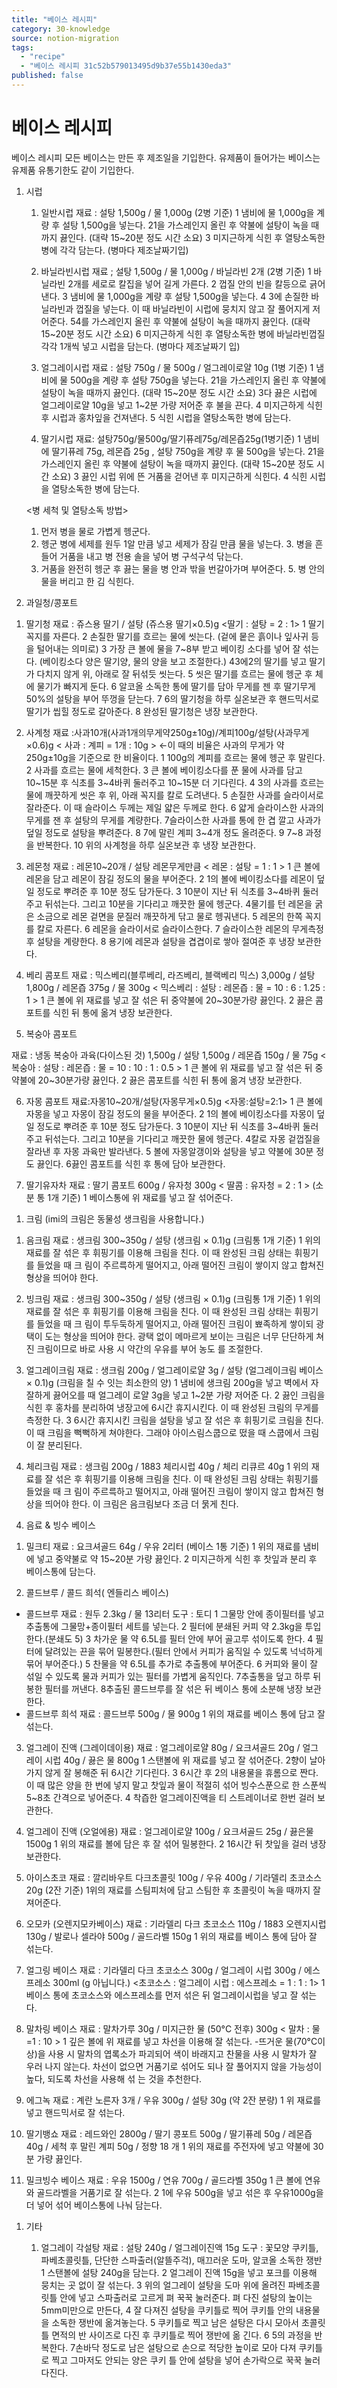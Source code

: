 ```yaml
---
title: "베이스 레시피"
category: 30-knowledge
source: notion-migration
tags:
  - "recipe"
  - "베이스 레시피 31c52b579013495d9b37e55b1430eda3"
published: false
---
```


# 베이스 레시피

[]()

베이스 레시피
모든 베이스는 만든 후 제조일을 기입한다. 유제품이 들어가는 베이스는 유제품 유통기한도 같이 기입한다.

1. 시럽

   1. 일반시럽
      재료 : 설탕 1,500g / 물 1,000g (2병 기준)
      1 냄비에 물 1,000g을 계량 후 설탕 1,500g을 넣는다.
      21을 가스레인지 올린 후 약불에 설탕이 녹을 때까지 끓인다. (대략 15~20분 정도 시간 소요) 3 미지근하게 식힌 후 열탕소독한 병에 각각 담는다. (병마다 제조날짜기입)

   2. 바닐라빈시럽
      재료 ; 설탕 1,500g / 물 1,000g / 바닐라빈 2개 (2병 기준)
      1 바닐라빈 2개를 세로로 칼집을 넣어 길게 가른다.
      2 껍질 안의 빈을 칼등으로 긁어낸다.
      3 냄비에 물 1,000g을 계량 후 설탕 1,500g을 넣는다.
      4 3에 손질한 바닐라빈과 껍질을 넣는다. 이 때 바닐라빈이 시럽에 뭉치지 않고 잘 풀어지게 저어준다. 54를 가스레인지 올린 후 약불에 설탕이 녹을 때까지 끓인다. (대략 15~20분 정도 시간 소요)
      6 미지근하게 식힌 후 열탕소독한 병에 바닐라빈껍질 각각 1개씩 넣고 시럽을 담는다. (병마다 제조날짜기
      입)

   3. 얼그레이시럽
      재료 : 설탕 750g / 물 500g / 얼그레이로얄 10g (1병 기준)
      1 냄비에 물 500g을 계량 후 설탕 750g을 넣는다.
      21을 가스레인지 올린 후 약불에 설탕이 녹을 때까지 끓인다. (대략 15~20분 정도 시간 소요) 3다 끓은 시럽에 얼그레이로얄 10g을 넣고 1~2분 가량 저어준 후 불을 끈다.
      4 미지근하게 식힌 후 시럽과 홍차잎을 건져낸다.
      5 식힌 시럽을 열탕소독한 병에 담는다.

   4. 딸기시럽
      재료: 설탕750g/물500g/딸기퓨레75g/레몬즙25g(1병기준)
      1 냄비에 딸기퓨레 75g, 레몬즙 25g , 설탕 750g을 계량 후 물 500g을 넣는다.
      21을 가스레인지 올린 후 약불에 설탕이 녹을 때까지 끓인다. (대략 15~20분 정도 시간 소요) 3 끓인 시럽 위에 뜬 거품을 걷어낸 후 미지근하게 식힌다.
      4 식힌 시럽을 열탕소독한 병에 담는다.

   <병 세척 및 열탕소독 방법>

   1. 먼저 병을 물로 가볍게 헹군다.
   2. 헹군 병에 세제를 원두 1알 만큼 넣고 세제가 잠길 만큼 물을 넣는다. 3. 병을 흔들어 거품을 내고 병 전용 솔을 넣어 병 구석구석 닦는다.
   3. 거품을 완전히 헹군 후 끓는 물을 병 안과 밖을 번갈아가며 부어준다. 5. 병 안의 물을 버리고 한 김 식힌다.

2. 과일청/콩포트

1) 딸기청
   재료 : 쥬스용 딸기 / 설탕 (쥬스용 딸기×0.5)g <딸기 : 설탕 = 2 : 1>
   1 딸기 꼭지를 자른다.
   2 손질한 딸기를 흐르는 물에 씻는다. (겉에 뭍은 흙이나 잎사귀 등을 털어내는 의미로) 3 가장 큰 볼에 물을 7~8부 받고 베이킹 소다를 넣어 잘 섞는다.
   (베이킹소다 양은 딸기양, 물의 양을 보고 조절한다.)
   43에2의 딸기를 넣고 딸기가 다치지 않게 위, 아래로 잘 뒤섞듯 씻는다.
   5 씻은 딸기를 흐르는 물에 헹군 후 체에 물기가 빠지게 둔다.
   6 알코올 소독한 통에 딸기를 담아 무게를 젠 후 딸기무게 50%의 설탕을 부어 뚜껑을 닫는다. 7 6의 딸기청을 하루 실온보관 후 핸드믹서로 딸기가 씹힐 정도로 갈아준다.
   8 완성된 딸기청은 냉장 보관한다.

2) 사계청
   재료 :사과10개(사과1개의무게약250g±10g)/계피100g/설탕(사과무게×0.6)g
   < 사과 : 계피 = 1개 : 10g > ←이 때의 비율은 사과의 무게가 약 250g±10g을 기준으로 한 비율이다.
   1 100g의 계피를 흐르는 물에 헹군 후 말린다.
   2 사과를 흐르는 물에 세척한다.
   3 큰 볼에 베이킹소다를 푼 물에 사과를 담고 10~15분 후 식초를 3~4바퀴 둘러주고 10~15분 더 기다린다. 4 3의 사과를 흐르는 물에 깨끗하게 씻은 후 위, 아래 꼭지를 칼로 도려낸다.
   5 손질한 사과를 슬라이서로 잘라준다. 이 때 슬라이스 두께는 제일 얇은 두께로 한다.
   6 얇게 슬라이스한 사과의 무게를 잰 후 설탕의 무게를 계량한다.
   7슬라이스한 사과를 통에 한 겹 깔고 사과가 덮일 정도로 설탕을 뿌려준다.
   8 7에 말린 계피 3~4개 정도 올려준다.
   9 7~8 과정을 반복한다.
   10 위의 사계청을 하루 실온보관 후 냉장 보관한다.

3) 레몬청
   재료 : 레몬10~20개 / 설탕 레몬무게만큼 < 레몬 : 설탕 = 1 : 1 >
   1 큰 볼에 레몬을 담고 레몬이 잠길 정도의 물을 부어준다.
   2 1의 볼에 베이킹소다를 레몬이 덮일 정도로 뿌려준 후 10분 정도 담가둔다.
   3 10분이 지난 뒤 식초를 3~4바퀴 둘러주고 뒤섞는다. 그리고 10분을 기다리고 깨끗한 물에 헹군다. 4물기를 턴 레몬을 굵은 소금으로 레몬 겉면을 문질러 깨끗하게 닦고 물로 헹궈낸다.
   5 레몬의 한쪽 꼭지를 칼로 자른다.
   6 레몬을 슬라이서로 슬라이스한다.
   7 슬라이스한 레몬의 무게측정 후 설탕을 계량한다.
   8 용기에 레몬과 설탕을 겹겹이로 쌓아 절여준 후 냉장 보관한다.

4) 베리 콤포트
   재료 : 믹스베리(블루베리, 라즈베리, 블랙베리 믹스) 3,000g / 설탕 1,800g / 레몬즙 375g / 물 300g
   < 믹스베리 : 설탕 : 레몬즙 : 물 = 10 : 6 : 1.25 : 1 >
   1 큰 볼에 위 재료를 넣고 잘 섞은 뒤 중약불에 20~30분가량 끓인다. 2 끓은 콤포트를 식힌 뒤 통에 옮겨 냉장 보관한다.

5) 복숭아 콤포트

재료 : 냉동 복숭아 과육(다이스된 것) 1,500g / 설탕 1,500g / 레몬즙 150g / 물 75g < 복숭아 : 설탕 : 레몬즙 : 물 = 10 : 10 : 1 : 0.5 >
1 큰 볼에 위 재료를 넣고 잘 섞은 뒤 중약불에 20~30분가량 끓인다. 2 끓은 콤포트를 식힌 뒤 통에 옮겨 냉장 보관한다.

6. 자몽 콤포트
   재료:자몽10~20개/설탕(자몽무게×0.5)g <자몽:설탕=2:1>
   1 큰 볼에 자몽을 넣고 자몽이 잠길 정도의 물을 부어준다.
   2 1의 볼에 베이킹소다를 자몽이 덮일 정도로 뿌려준 후 10분 정도 담가둔다.
   3 10분이 지난 뒤 식초를 3~4바퀴 둘러주고 뒤섞는다. 그리고 10분을 기다리고 깨끗한 물에 헹군다. 4칼로 자몽 겉껍질을 잘라낸 후 자몽 과육만 발라낸다.
   5 볼에 자몽알갱이와 설탕을 넣고 약불에 30분 정도 끓인다.
   6끓인 콤포트를 식힌 후 통에 담아 보관한다.

7. 딸기유자차
   재료 : 딸기 콤포트 600g / 유자청 300g < 딸콤 : 유자청 = 2 : 1 > (소분 통 1개 기준) 1 베이스통에 위 재료를 넣고 잘 섞어준다.

1) 크림 (imi의 크림은 동물성 생크림을 사용합니다.)

1. 음크림
   재료 : 생크림 300~350g / 설탕 (생크림 × 0.1)g (크림통 1개 기준)
   1 위의 재료를 잘 섞은 후 휘핑기를 이용해 크림을 친다. 이 때 완성된 크림 상태는 휘핑기를 들었을 때 크 림이
   주르륵하게 떨어지고, 아래 떨어진 크림이 쌓이지 않고 합쳐진 형상을 띄어야 한다.

2. 빙크림
   재료 : 생크림 300~350g / 설탕 (생크림 × 0.1)g (크림통 1개 기준)
   1 위의 재료를 잘 섞은 후 휘핑기를 이용해 크림을 친다. 이 때 완성된 크림 상태는 휘핑기를 들었을 때 크
   림이
   투두둑하게 떨어지고, 아래 떨어진 크림이 뾰족하게 쌓이되 광택이 도는 형상을 띄어야 한다.
   광택 없이 메마르게 보이는 크림은 너무 단단하게 쳐진 크림이므로 바로 사용 시 약간의 우유를 부어 농도
   를
   조절한다.

3. 얼그레이크림
   재료 : 생크림 200g / 얼그레이로얄 3g / 설탕 (얼그레이크림 베이스 × 0.1)g (크림을 칠 수 잇는 최소한의
   양)
   1 냄비에 생크림 200g을 넣고 벽에서 자잘하게 끓어오를 때 얼그레이 로얄 3g을 넣고 1~2분 가량 저어준
   다.
   2 끓인 크림을 식힌 후 홍차를 분리하여 냉장고에 6시간 휴지시킨다. 이 때 완성된 크림의 무게를 측정한
   다.
   3 6시간 휴지시킨 크림을 설탕을 넣고 잘 섞은 후 휘핑기로 크림을 친다. 이 때 크림을 뻑뻑하게 쳐야한다.
   그래야 아이스림스쿱으로 떴을 때 스쿱에서 크림이 잘 분리된다.

4. 체리크림
   재료 : 생크림 200g / 1883 체리시럽 40g / 체리 리큐르 40g
   1 위의 재료를 잘 섞은 후 휘핑기를 이용해 크림을 친다. 이 때 완성된 크림 상태는 휘핑기를 들었을 때 크 림이
   주르륵하고 떨어지고, 아래 떨어진 크림이 쌓이지 않고 합쳐진 형상을 띄어야 한다. 이 크림은 음크림보다 조금 더 묽게 친다.

4) 음료 & 빙수 베이스

1. 밀크티
   재료 : 요크셔골드 64g / 우유 2리터 (베이스 1통 기준)
   1 위의 재료를 냄비에 넣고 중약불로 약 15~20분 가량 끓인다. 2 미지근하게 식힌 후 찻잎과 분리 후 베이스통에 담는다.

2. 콜드브루 / 콜드 희석( 엔들리스 베이스)

* 콜드브루
  재료 : 원두 2.3kg / 물 13리터 도구 : 토디
  1 그물망 안에 종이필터를 넣고 추출통에 그물망+종이필터 세트를 넣는다. 2 필터에 분쇄된 커피 약 2.3kg을 투입한다.(분쇄도 5)
  3 차가운 물 약 6.5L를 필터 안에 부어 골고루 섞이도록 한다.
  4 필터에 달려있는 끈을 묶어 밀봉한다.(필터 안에서 커피가 움직일 수 있도록 넉넉하게 묶어 부어준다.) 5 찬물을 약 6.5L를 추가로 추출통에 부어준다.
  6 커피와 물이 잘 섞일 수 있도록 물과 커피가 있는 필터를 가볍게 움직인다.
  7추출통을 덮고 하루 뒤 봉한 필터를 꺼낸다.
  8추출된 콜드브루를 잘 섞은 뒤 베이스 통에 소분해 냉장 보관한다.
* 콜드브루 희석
  재료 : 콜드브루 500g / 물 900g
  1 위의 재료를 베이스 통에 담고 잘 섞는다.

3. 얼그레이 진액 (그레이데이용)
   재료 : 얼그레이로얄 80g / 요크셔골드 20g / 얼그레이 시럽 40g / 끓은 물 800g
   1 스탠볼에 위 재료를 넣고 잘 섞어준다.
   2향이 날아가지 않게 잘 봉해준 뒤 6시간 기다린다.
   3 6시간 후 2의 내용물을 휴롬으로 짠다. 이 때 많은 양을 한 번에 넣지 말고 찻잎과 물이 적절히 섞어
   빙수스푼으로 한 스푼씩 5~8초 간격으로 넣어준다.
   4 착즙한 얼그레이진액을 티 스트레이너로 한번 걸러 보관한다.

4. 얼그레이 진액 (오얼에용)
   재료 : 얼그레이로얄 100g / 요크셔골드 25g / 끓은물 1500g 1 위의 재료를 볼에 담은 후 잘 섞어 밀봉한다.
   2 16시간 뒤 찻잎을 걸러 냉장보관한다.

5. 아이스초코
   재료 : 깔리바우트 다크초콜릿 100g / 우유 400g / 기라델리 초코소스 20g (2잔 기준) 1위의 재료를 스팀피처에 담고 스팀한 후 초콜릿이 녹을 때까지 잘 져어준다.

6. 오모카 (오렌지모카베이스)
   재료 : 기라델리 다크 초코소스 110g / 1883 오렌지시럽 130g / 발로나 셀라야 500g / 골드라벨 150g 1 위의 재료를 베이스 통에 담아 잘 섞는다.

7. 얼그링 베이스
   재료 : 기라델리 다크 초코소스 300g / 얼그레이 시럽 300g / 에스프레소 300ml (g 아닙니다.)
   <초코소스 : 얼그레이 시럽 : 에스프레소 = 1 : 1 : 1>
   1 베이스 통에 초코소스와 에스프레소를 먼저 섞은 뒤 얼그레이시럽을 넣고 잘 섞는다.

8. 말차링 베이스
   재료 : 말차가루 30g / 미지근한 물 (50°C 전후) 300g < 말차 : 물 =1 : 10 > 1 깊은 볼에 위 재료를 넣고 차선을 이용해 잘 섞는다.
   -뜨거운 물(70°C이상)을 사용 시 말차의 엽록소가 파괴되어 색이 바래지고 찬물을 사용 시 말차가 잘 우러 나지
   않는다. 차선이 없으면 거품기로 섞어도 되나 잘 풀어지지 않을 가능성이 높다, 되도록 차선을 사용해 섞 는
   것을 추천한다.

9. 에그녹
   재료 : 계란 노른자 3개 / 우유 300g / 설탕 30g (약 2잔 분량) 1 위 재료를 넣고 핸드믹서로 잘 섞는다.

10. 딸기뱅쇼
    재료 : 레드와인 2800g / 딸기 콩포트 500g / 딸기퓨레 50g / 레몬즙 40g / 세척 후 말린 계피 50g / 정향 18
    개
    1 위의 재료를 주전자에 넣고 약불에 30분 가량 끓인다.

11. 밀크빙수 베이스
    재료 : 우유 1500g / 연유 700g / 골드라벨 350g
    1 큰 볼에 연유와 골드라벨을 거품기로 잘 섞는다.
    2 1에 우유 500g을 넣고 섞은 후 우유1000g을 더 넣어 섞어 베이스통에 나눠 담는다.

1) 기타

   1. 얼그레이 각설탕
      재료 : 설탕 240g / 얼그레이진액 15g
      도구 : 꽃모양 쿠키틀, 파베초콜릿틀, 단단한 스파출러(알뜰주걱), 매끄러운 도마, 알코올 소독한 쟁반
      1 스탠볼에 설탕 240g을 담는다.
      2 얼그레이 진액 15g을 넣고 포크를 이용해 뭉치는 곳 없이 잘 섞는다.
      3 위의 얼그레이 설탕을 도마 위에 올려진 파베초콜릿틀 안에 넣고 스파출러로 고르게 펴 꾹꾹 눌러준다.
      펴 다진 설탕의 높이는 5mm미만으로 만든다,
      4 잘 다져진 설탕을 쿠키틀로 찍어 쿠키틀 안의 내용물을 소독한 쟁반에 옮겨놓는다.
      5 쿠키틀로 찍고 남은 설탕은 다시 모아서 초콜릿틀 면적의 반 사이즈로 다진 후 쿠키틀로 찍어 쟁반에 옮
      긴다.
      6 5의 과정을 반복한다.
      7손바닥 정도로 남은 설탕으로 손으로 적당한 높이로 모아 다져 쿠키틀로 찍고 그마저도 안되는 양은 쿠키
      틀
      안에 설탕을 넣어 손가락으로 꾹꾹 눌러 다진다.
